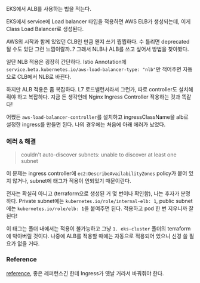 EKS에서 ALB를 사용하는 법을 적는다.

EKS에서 service에 Load balancer 타입을 적용하면 AWS ELB가 생성되는데, 이게 Class Load Balancer로 생성된다.

AWS의 시작과 함께 있었던 CLB인 만큼 왠지 쓰기 찝찝하다. 수 틀리면 deprecated 될 수도 있단 그런 느낌이랄까..? 그래서 NLB나 ALB를 쓰고 싶어서 방법을 찾아봤다.

일단 NLB 적용은 굉장히 간단하다. Istio Annotation에 `service.beta.kubernetes.io/aws-load-balancer-type: "nlb"`만 적어주면 자동으로 CLB에서 NLB로 바뀐다.

하지만 ALB 적용은 좀 복잡하다. L7 로드밸런서라서 그런가, 따로 controller도 설치해줘야 하고 복잡하다. 지금 든 생각인데 Nginx Ingress Controller 적용하는 것과 똑같다!

어쨌든 `aws-load-balancer-controller`를 설치하고 ingressClassName을 alb로 설정한 ingress를 만들면 된다. 나의 경우에는 처음에 아래 에러가 났었다.

### 에러 & 해결

> couldn't auto-discover subnets: unable to discover at least one subnet

이 문제는 ingress controller에 `ec2:DescribeAvailabilityZones` policy가 붙어 있지 않거나, subnet에 태그가 적용이 안되었기 때문이란다.

전자는 확실히 아니고 (terraform으로 생성된 거 몇 번이나 확인함), 나는 후자가 분명하다. Private subnet에는 `kubernetes.io/role/internal-elb: 1`, public subnet에는 `kubernetes.io/role/elb: 1`을 붙여주면 된다. 적용하고 pod 한 번 지우니까 잘 된다!

이 태그는 폴더 내에서는 적용이 불가능하고 그냥 `1. eks-cluster` 폴더의 terraform에 박아버릴 것이다. 나중에 ALB를 적용할 때에는 자동으로 적용되어 있으니 신경 쓸 필요가 없을 거다.

### Reference

[reference](https://velog.io/@airoasis/EKS-%EC%97%90%EC%84%9C-Istio-%EC%99%80-ALB-%EC%97%B0%EA%B2%B0), 좋은 레퍼런스긴 한데 Ingress가 옛날 거라서 바꿔줘야 한다.
